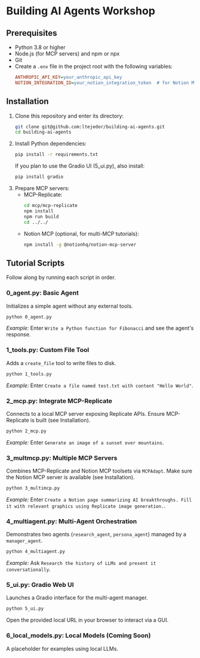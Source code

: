 # Building AI Agents Workshop

## Prerequisites
- Python 3.8 or higher
- Node.js (for MCP servers) and npm or npx
- Git
- Create a `.env` file in the project root with the following variables:
  ```ini
  ANTHROPIC_API_KEY=your_anthropic_api_key
  NOTION_INTEGRATION_ID=your_notion_integration_token  # for Notion MCP
  ```

## Installation
1. Clone this repository and enter its directory:
   ```bash
   git clone git@github.com:ltejedor/building-ai-agents.git
   cd building-ai-agents
   ```
2. Install Python dependencies:
   ```bash
   pip install -r requirements.txt
   ```
   If you plan to use the Gradio UI (5_ui.py), also install:
   ```bash
   pip install gradio
   ```
3. Prepare MCP servers:
   - MCP-Replicate:
     ```bash
     cd mcp/mcp-replicate
     npm install
     npm run build
     cd ../../
     ```
   - Notion MCP (optional, for multi-MCP tutorials):
     ```bash
     npm install -g @notionhq/notion-mcp-server
     ```

## Tutorial Scripts
Follow along by running each script in order.

### 0_agent.py: Basic Agent
Initializes a simple agent without any external tools.
```bash
python 0_agent.py
```
*Example:* Enter `Write a Python function for Fibonacci` and see the agent's response.

### 1_tools.py: Custom File Tool
Adds a `create_file` tool to write files to disk.
```bash
python 1_tools.py
```
*Example:* Enter `Create a file named test.txt with content "Hello World"`.

### 2_mcp.py: Integrate MCP-Replicate
Connects to a local MCP server exposing Replicate APIs.
Ensure MCP-Replicate is built (see Installation).
```bash
python 2_mcp.py
```
*Example:* Enter `Generate an image of a sunset over mountains`.

### 3_multmcp.py: Multiple MCP Servers
Combines MCP-Replicate and Notion MCP toolsets via `MCPAdapt`.
Make sure the Notion MCP server is available (see Installation).
```bash
python 3_multimcp.py
```
*Example:* Enter `Create a Notion page summarizing AI breakthroughs. Fill it with relevant graphics using Replicate image generation.`.

### 4_multiagent.py: Multi-Agent Orchestration
Demonstrates two agents (`research_agent`, `persona_agent`) managed by a `manager_agent`.
```bash
python 4_multiagent.py
```
*Example:* Ask `Research the history of LLMs and present it conversationally`.

### 5_ui.py: Gradio Web UI
Launches a Gradio interface for the multi-agent manager.
```bash
python 5_ui.py
```
Open the provided local URL in your browser to interact via a GUI.

### 6_local_models.py: Local Models (Coming Soon)
A placeholder for examples using local LLMs.


